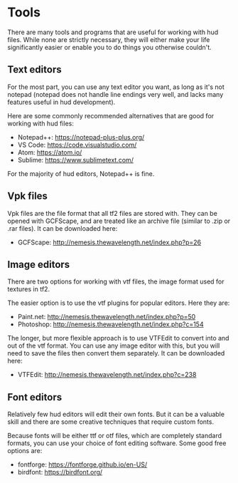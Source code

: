# Tools

There are many tools and programs that are useful for working with hud files. While none are strictly necessary, they will either make your life significantly easier or enable you to do things you otherwise couldn't.

## Text editors

For the most part, you can use any text editor you want, as long as it's not notepad (notepad does not handle line endings very well, and lacks many features useful in hud development).

Here are some commonly recommended alternatives that are good for working with hud files:
* Notepad++: https://notepad-plus-plus.org/
* VS Code: https://code.visualstudio.com/
* Atom: https://atom.io/
* Sublime: https://www.sublimetext.com/

For the majority of hud editors, Notepad++ is fine.

## Vpk files

Vpk files are the file format that all tf2 files are stored with. They can be opened with GCFScape, and are treated like an archive file (similar to .zip or .rar files). It can be downloaded here:
* GCFScape: http://nemesis.thewavelength.net/index.php?p=26

## Image editors

There are two options for working with vtf files, the image format used for textures in tf2.

The easier option is to use the vtf plugins for popular editors. Here they are:
* Paint.net: http://nemesis.thewavelength.net/index.php?p=50
* Photoshop: http://nemesis.thewavelength.net/index.php?c=154

The longer, but more flexible approach is to use VTFEdit to convert into and out of the vtf format. You can use any image editor with this, but you will need to save the files then convert them separately. It can be downloaded here:
* VTFEdit: http://nemesis.thewavelength.net/index.php?c=238

## Font editors

Relatively few hud editors will edit their own fonts. But it can be a valuable skill and there are some creative techniques that require custom fonts.

Because fonts will be either ttf or otf files, which are completely standard formats, you can use your choice of font editing software. Some good free options are:
* fontforge: https://fontforge.github.io/en-US/
* birdfont: https://birdfont.org/